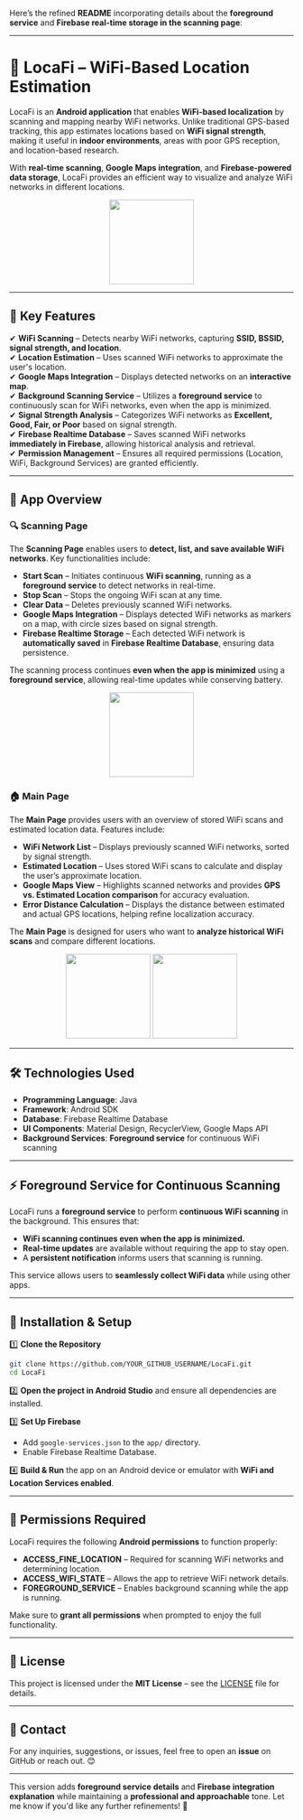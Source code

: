 Here’s the refined **README** incorporating details about the **foreground service** and **Firebase real-time storage in the scanning page**:

---

# 📍 LocaFi – WiFi-Based Location Estimation

LocaFi is an **Android application** that enables **WiFi-based localization** by scanning and mapping nearby WiFi networks. Unlike traditional GPS-based tracking, this app estimates locations based on **WiFi signal strength**, making it useful in **indoor environments**, areas with poor GPS reception, and location-based research.

With **real-time scanning**, **Google Maps integration**, and **Firebase-powered data storage**, LocaFi provides an efficient way to visualize and analyze WiFi networks in different locations.


<p align="center">
  <img src="https://github.com/user-attachments/assets/f28ba081-8f0d-4a2e-b8f1-5718db5555f5" width="150">
</p>


---

## 🚀 Key Features

✔ **WiFi Scanning** – Detects nearby WiFi networks, capturing **SSID, BSSID, signal strength, and location**.  
✔ **Location Estimation** – Uses scanned WiFi networks to approximate the user's location.  
✔ **Google Maps Integration** – Displays detected networks on an **interactive map**.  
✔ **Background Scanning Service** – Utilizes a **foreground service** to continuously scan for WiFi networks, even when the app is minimized.  
✔ **Signal Strength Analysis** – Categorizes WiFi networks as **Excellent, Good, Fair, or Poor** based on signal strength.  
✔ **Firebase Realtime Database** – Saves scanned WiFi networks **immediately in Firebase**, allowing historical analysis and retrieval.  
✔ **Permission Management** – Ensures all required permissions (Location, WiFi, Background Services) are granted efficiently.  


---


## 📱 App Overview

### 🔍 **Scanning Page**
The **Scanning Page** enables users to **detect, list, and save available WiFi networks**. Key functionalities include:

- **Start Scan** – Initiates continuous **WiFi scanning**, running as a **foreground service** to detect networks in real-time.  
- **Stop Scan** – Stops the ongoing WiFi scan at any time.  
- **Clear Data** – Deletes previously scanned WiFi networks.  
- **Google Maps Integration** – Displays detected WiFi networks as markers on a map, with circle sizes based on signal strength.  
- **Firebase Realtime Storage** – Each detected WiFi network is **automatically saved** in **Firebase Realtime Database**, ensuring data persistence.  

The scanning process continues **even when the app is minimized** using a **foreground service**, allowing real-time updates while conserving battery.


<p align="center">
  <img src="https://github.com/user-attachments/assets/8c10b7f4-7683-4432-b030-be7323ae03de" width="150">
</p>



### 🏠 **Main Page**
The **Main Page** provides users with an overview of stored WiFi scans and estimated location data. Features include:

- **WiFi Network List** – Displays previously scanned WiFi networks, sorted by signal strength.  
- **Estimated Location** – Uses stored WiFi scans to calculate and display the user’s approximate location.  
- **Google Maps View** – Highlights scanned networks and provides **GPS vs. Estimated Location comparison** for accuracy evaluation.  
- **Error Distance Calculation** – Displays the distance between estimated and actual GPS locations, helping refine localization accuracy.  

The **Main Page** is designed for users who want to **analyze historical WiFi scans** and compare different locations.



<p align="center">
  <img src="https://github.com/user-attachments/assets/dd980a2e-3dba-48bc-b5ca-f78cf238cb0a" width="150">
  <img src="https://github.com/user-attachments/assets/78c406f3-0c93-439d-991e-f60965835a61" width="150">
</p>


---

## 🛠️ Technologies Used

- **Programming Language**: Java  
- **Framework**: Android SDK  
- **Database**: Firebase Realtime Database  
- **UI Components**: Material Design, RecyclerView, Google Maps API  
- **Background Services**: **Foreground service** for continuous WiFi scanning  

---

## ⚡ Foreground Service for Continuous Scanning

LocaFi runs a **foreground service** to perform **continuous WiFi scanning** in the background. This ensures that:

- **WiFi scanning continues even when the app is minimized.**  
- **Real-time updates** are available without requiring the app to stay open.  
- A **persistent notification** informs users that scanning is running.  

This service allows users to **seamlessly collect WiFi data** while using other apps.

---

## 🔧 Installation & Setup

1️⃣ **Clone the Repository**  
```bash
git clone https://github.com/YOUR_GITHUB_USERNAME/LocaFi.git
cd LocaFi
```

2️⃣ **Open the project in Android Studio** and ensure all dependencies are installed.  

3️⃣ **Set Up Firebase**  
- Add `google-services.json` to the `app/` directory.  
- Enable Firebase Realtime Database.  

4️⃣ **Build & Run** the app on an Android device or emulator with **WiFi and Location Services enabled**.

---

## 📌 Permissions Required

LocaFi requires the following **Android permissions** to function properly:

- **ACCESS_FINE_LOCATION** – Required for scanning WiFi networks and determining location.  
- **ACCESS_WIFI_STATE** – Allows the app to retrieve WiFi network details.  
- **FOREGROUND_SERVICE** – Enables background scanning while the app is running.  

Make sure to **grant all permissions** when prompted to enjoy the full functionality.

---

## 📜 License

This project is licensed under the **MIT License** – see the [LICENSE](LICENSE) file for details.

---

## 📧 Contact

For any inquiries, suggestions, or issues, feel free to open an **issue** on GitHub or reach out. 😊  

---

This version adds **foreground service details** and **Firebase integration explanation** while maintaining a **professional and approachable** tone. Let me know if you'd like any further refinements! 🚀
